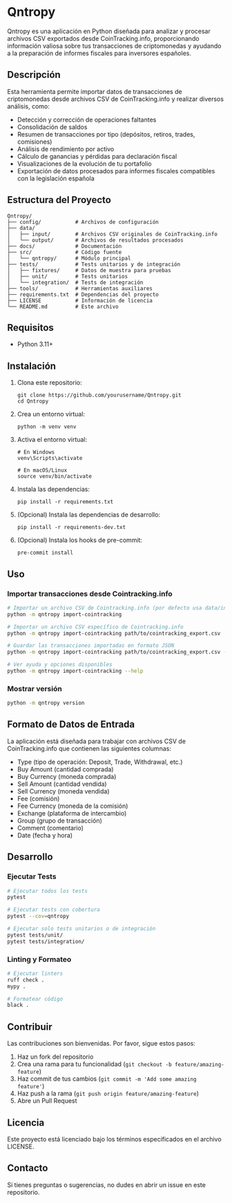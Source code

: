 # Qntropy

Qntropy es una aplicación en Python diseñada para analizar y procesar archivos CSV exportados desde CoinTracking.info, proporcionando información valiosa sobre tus transacciones de criptomonedas y ayudando a la preparación de informes fiscales para inversores españoles.

## Descripción

Esta herramienta permite importar datos de transacciones de criptomonedas desde archivos CSV de CoinTracking.info y realizar diversos análisis, como:

- Detección y corrección de operaciones faltantes
- Consolidación de saldos
- Resumen de transacciones por tipo (depósitos, retiros, trades, comisiones)
- Análisis de rendimiento por activo
- Cálculo de ganancias y pérdidas para declaración fiscal
- Visualizaciones de la evolución de tu portafolio
- Exportación de datos procesados para informes fiscales compatibles con la legislación española

## Estructura del Proyecto

```
Qntropy/
├── config/           # Archivos de configuración
├── data/
│   ├── input/        # Archivos CSV originales de CoinTracking.info
│   └── output/       # Archivos de resultados procesados
├── docs/             # Documentación
├── src/              # Código fuente
│   └── qntropy/      # Módulo principal
├── tests/            # Tests unitarios y de integración
│   ├── fixtures/     # Datos de muestra para pruebas
│   ├── unit/         # Tests unitarios
│   └── integration/  # Tests de integración
├── tools/            # Herramientas auxiliares
├── requirements.txt  # Dependencias del proyecto
├── LICENSE           # Información de licencia
└── README.md         # Este archivo
```

## Requisitos

- Python 3.11+

## Instalación

1. Clona este repositorio:
   ```
   git clone https://github.com/yourusername/Qntropy.git
   cd Qntropy
   ```

2. Crea un entorno virtual:
   ```
   python -m venv venv
   ```

3. Activa el entorno virtual:
   ```
   # En Windows
   venv\Scripts\activate
   
   # En macOS/Linux
   source venv/bin/activate
   ```

4. Instala las dependencias:
   ```
   pip install -r requirements.txt
   ```

5. (Opcional) Instala las dependencias de desarrollo:
   ```
   pip install -r requirements-dev.txt
   ```

6. (Opcional) Instala los hooks de pre-commit:
   ```
   pre-commit install
   ```

## Uso

### Importar transacciones desde Cointracking.info

```bash
# Importar un archivo CSV de Cointracking.info (por defecto usa data/input/CoinTracking_Trade_Table_Full.csv)
python -m qntropy import-cointracking

# Importar un archivo CSV específico de Cointracking.info
python -m qntropy import-cointracking path/to/cointracking_export.csv

# Guardar las transacciones importadas en formato JSON
python -m qntropy import-cointracking path/to/cointracking_export.csv -o transactions.json

# Ver ayuda y opciones disponibles
python -m qntropy import-cointracking --help
```

### Mostrar versión

```bash
python -m qntropy version
```

## Formato de Datos de Entrada

La aplicación está diseñada para trabajar con archivos CSV de CoinTracking.info que contienen las siguientes columnas:
- Type (tipo de operación: Deposit, Trade, Withdrawal, etc.)
- Buy Amount (cantidad comprada)
- Buy Currency (moneda comprada)
- Sell Amount (cantidad vendida)
- Sell Currency (moneda vendida)
- Fee (comisión)
- Fee Currency (moneda de la comisión)
- Exchange (plataforma de intercambio)
- Group (grupo de transacción)
- Comment (comentario)
- Date (fecha y hora)

## Desarrollo

### Ejecutar Tests

```bash
# Ejecutar todos los tests
pytest

# Ejecutar tests con cobertura
pytest --cov=qntropy

# Ejecutar solo tests unitarios o de integración
pytest tests/unit/
pytest tests/integration/
```

### Linting y Formateo

```bash
# Ejecutar linters
ruff check .
mypy .

# Formatear código
black .
```

## Contribuir

Las contribuciones son bienvenidas. Por favor, sigue estos pasos:

1. Haz un fork del repositorio
2. Crea una rama para tu funcionalidad (`git checkout -b feature/amazing-feature`)
3. Haz commit de tus cambios (`git commit -m 'Add some amazing feature'`)
4. Haz push a la rama (`git push origin feature/amazing-feature`)
5. Abre un Pull Request

## Licencia

Este proyecto está licenciado bajo los términos especificados en el archivo LICENSE.

## Contacto

Si tienes preguntas o sugerencias, no dudes en abrir un issue en este repositorio.
